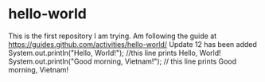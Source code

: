 # hello-world
This is the first repository I am trying. Am following the guide at https://guides.github.com/activities/hello-world/
Update 12 has been added
System.out.println("Hello, World!"); //this line prints Hello, World!
System.out.println("Good morning, Vietnam!"); // this line prints Good morning, Vietnam!
